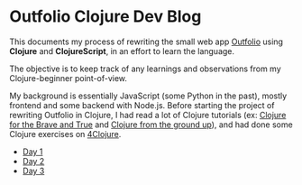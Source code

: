 # Outfolio Clojure Dev Blog

This documents my process of rewriting the small web app [Outfolio](https://github.com/nicolashery/outfolio-clj) using **Clojure** and **ClojureScript**, in an effort to learn the language.

The objective is to keep track of any learnings and observations from my Clojure-beginner point-of-view.

My background is essentially JavaScript (some Python in the past), mostly frontend and some backend with Node.js. Before starting the project of rewriting Outfolio in Clojure, I had read a lot of Clojure tutorials (ex: [Clojure for the Brave and True](http://www.braveclojure.com/) and [Clojure from the ground up](https://aphyr.com/tags/Clojure-from-the-ground-up)), and had done some Clojure exercises on [4Clojure](https://www.4clojure.com/).

- [Day 1](day01.md)
- [Day 2](day02.md)
- [Day 3](day03.md)
